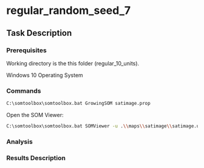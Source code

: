 # regular_random_seed_7

## Task Description

### Prerequisites

Working directory is the this folder (regular_10_units).

Windows 10 Operating System

### Commands

```bash
C:\somtoolbox\somtoolbox.bat GrowingSOM satimage.prop
```

Open the SOM Viewer:
```bash
C:\somtoolbox\somtoolbox.bat SOMViewer -u .\\maps\\satimage\\satimage.unit.gz -w .\\maps\\satimage\\satimage.wgt.gz --dw .\\maps\\satimage\\satimage.dwm.gz -c .\\satimage.cls
```

### Analysis

### Results Description